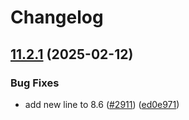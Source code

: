 # Changelog

## [11.2.1](https://github.com/camunda/camunda-platform-helm/compare/camunda-platform-8.6-v11.2.0...camunda-platform-8.6-11.2.1) (2025-02-12)


### Bug Fixes

* add new line to 8.6 ([#2911](https://github.com/camunda/camunda-platform-helm/issues/2911)) ([ed0e971](https://github.com/camunda/camunda-platform-helm/commit/ed0e97143ad71f3e0b02607b522293d73caef204))
